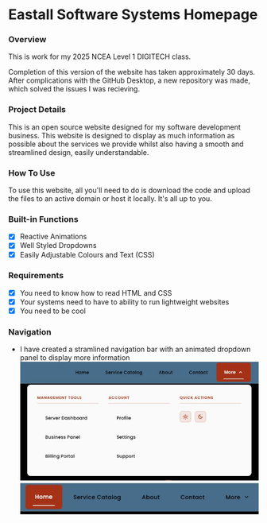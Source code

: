 # Eastall Software Systems Homepage

### Overview

This is work for my 2025 NCEA Level 1 DIGITECH class.

Completion of this version of the website has taken approximately 30 days. After complications with the GitHub Desktop, a new repository was made, which solved the issues I was recieving.

### Project Details

This is an open source website designed for my software development business. This website is designed to display as much information as possible about the services we provide whilst also having a smooth and streamlined design, easily understandable.

### How To Use

To use this website, all you'll need to do is download the code and upload the files to an active domain or host it locally. It's all up to you.

### Built-in Functions

- [x] Reactive Animations
- [x] Well Styled Dropdowns
- [x] Easily Adjustable Colours and Text (CSS)

### Requirements

- [x] You need to know how to read HTML and CSS
- [x] Your systems need to have to ability to run lightweight websites
- [x] You need to be cool

### Navigation

- I have created a stramlined navigation bar with an animated dropdown panel to display more information
![navigation1](/github-assets/navigation.jpg)
![navigation2](/github-assets/navigation2.jpg)
